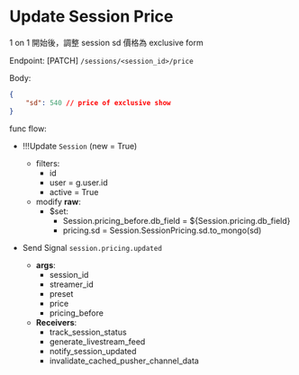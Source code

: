 # Update Session Price

1 on 1 開始後，調整 session sd 價格為 exclusive form

Endpoint: [PATCH] `/sessions/<session_id>/price`

Body:

```json
{
    "sd": 540 // price of exclusive show
}
```

func flow:

- !!!Update `Session` (new = True)
  - filters:
    - id
    - user = g.user.id
    - active = True
  - modify __raw__:
    - $set:
      - Session.pricing_before.db_field = ${Session.pricing.db_field}
      - pricing.sd                      = Session.SessionPricing.sd.to_mongo(sd)

- Send Signal `session.pricing.updated`
  - **args**:
    - session_id
    - streamer_id
    - preset
    - price
    - pricing_before
  - **Receivers**:
    - track_session_status
    - generate_livestream_feed
    - notify_session_updated
    - invalidate_cached_pusher_channel_data

